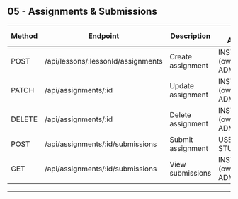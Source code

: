 ## 05 - Assignments & Submissions


| Method | Endpoint                                  | Description                     | Roles Allowed                   |
|--------|-------------------------------------------|---------------------------------|--------------------------------|
| POST   | /api/lessons/:lessonId/assignments        | Create assignment               | INSTRUCTOR (owner), ADMIN      |
| PATCH  | /api/assignments/:id                       | Update assignment               | INSTRUCTOR (owner), ADMIN      |
| DELETE | /api/assignments/:id                       | Delete assignment               | INSTRUCTOR (owner), ADMIN      |
| POST   | /api/assignments/:id/submissions          | Submit assignment               | USER, STUDENT                  |
| GET    | /api/assignments/:id/submissions          | View submissions                | INSTRUCTOR (owner), ADMIN      |

---